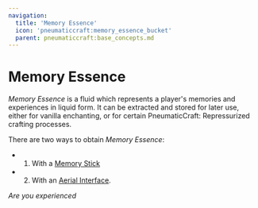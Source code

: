 ```yaml
---
navigation:
  title: 'Memory Essence'
  icon: 'pneumaticcraft:memory_essence_bucket'
  parent: pneumaticcraft:base_concepts.md
---
```


# Memory Essence

_Memory Essence_ is a fluid which represents a player's memories and experiences in liquid form. It can be extracted and stored for later use, either for vanilla enchanting, or for certain <Color id="dark_green">PneumaticCraft: Repressurized</Color> crafting processes.

There are two ways to obtain _Memory Essence_:

- 1. With a [Memory Stick](../tools/memory_stick.md)
- 2. With an [Aerial Interface](../machines/aerial_interface.md).

<ItemImage id="pneumaticcraft:memory_essence_bucket" />

_Are you experienced_
